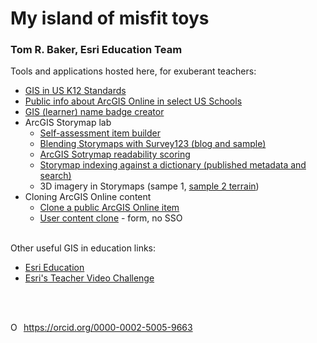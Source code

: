 # My island of misfit toys
### Tom R. Baker, Esri Education Team

Tools and applications hosted here, for exuberant teachers:

 - <a href="GIStandards">GIS in US K12 Standards</a>
- <a href="ADI">Public info about ArcGIS Online in select US Schools</a>
- <a target="new" href="https://esriurl.com/namebadge">GIS (learner) name badge creator</a>
- ArcGIS Storymap lab
     - <a href="https://storymaps.arcgis.com/stories/fa6465dc331f44eba7b90d5a4eaea4f7" target="new">Self-assessment item builder</a>
     - <a target="new" href="https://storymaps.arcgis.com/stories/9258460737ca47d8b961965a9bf736fa">Blending Storymaps with Survey123 (blog and sample)</a>
     - <a target="new" href="https://trbaker.github.io/storyMapReadability/">ArcGIS Sotrymap readability scoring</a>
     - <a href="https://trbaker.github.io/arclessons" target="new">Storymap indexing against a dictionary (published metadata and search)</a>
     - 3D imagery in Storymaps (sampe 1, <a href="https://storymaps.arcgis.com/stories/573f0c70aefa446eb0eb71ab6602b1e0" target="new">sample 2 terrain</a>)
- Cloning ArcGIS Online content
     - <a href="https://trbaker.github.io/cloning/" target="new">Clone a public ArcGIS Online item</a>
     - <a target="new" href="https://esriurl.com/clone">User content clone</a> - form, no SSO
 
<br />
Other useful GIS in education links:

- <a target="new" href="https://esri.com/education">Esri Education</a>
- <a target="new" href="https://esriurl.com/tvc">Esri's Teacher Video Challenge</a>
              

<br><br>
<div itemscope itemtype="https://schema.org/Person"><a itemprop="sameAs" content="https://orcid.org/0000-0002-5005-9663" href="https://orcid.org/0000-0002-5005-9663" target="orcid.widget" rel="me noopener noreferrer" style="vertical-align:top;"><img src="https://orcid.org/sites/default/files/images/orcid_16x16.png" style="width:1em;margin-right:.5em;" alt="ORCID iD icon">https://orcid.org/0000-0002-5005-9663</a></div>



